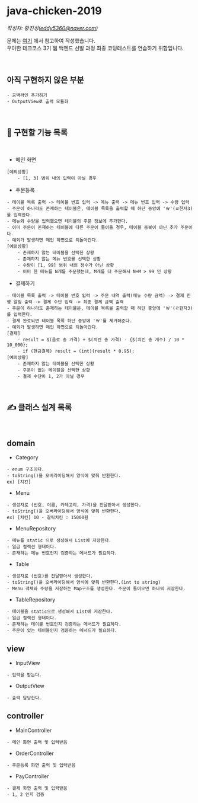 # java-chicken-2019

*작성자: 황진성(eddy5360@naver.com)*

문제는 [여기](https://velog.io/@kouz/우아한-테크코스-2기-오프라인-코딩테스트-리뷰-반성-3dk4pax3p7) 에서 참고하여 작성했습니다.   
우아한 테크코스 3기 웹 백엔드 선발 과정 최종 코딩테스트를 연습하기 위함입니다.

<br>

## 아직 구현하지 않은 부분
```
- 공백라인 추가하기
- OutputView로 출력 모듈화
```

<br>

## 📃 구현할 기능 목록

<br>

 * 메인 화면
```
[예외상황]
    - [1, 3] 범위 내의 입력이 아닐 경우
```

 * 주문등록
```
- 테이블 목록 출력 -> 테이블 번호 입력 -> 메뉴 출력 -> 메뉴 번호 입력 -> 수량 입력
- 주문이 하나라도 존재하는 테이블은, 테이블 목록을 출력할 때 하단 중앙에 '￦'(ㄹ한자3)를 입력한다.
- 메뉴와 수량을 입력했으면 테이블의 주문 정보에 추가한다.
- 이미 주문이 존재하는 테이블에 다른 주문이 들어올 경우, 테이블 중복이 아닌 추가 주문이다.
- 예외가 발생하면 메인 화면으로 되돌아간다.
[예외상황]
    - 존재하지 않는 테이블을 선택한 상황
    - 존재하지 않는 메뉴 번호를 선택한 상황
    - 수량이 [1, 99] 범위 내의 정수가 아닌 상황
    - 이미 한 메뉴를 N개를 주문했는데, M개를 더 주문해서 N+M > 99 인 상황
```

 * 결제하기
```
- 테이블 목록 출력 -> 테이블 번호 입력 -> 주문 내역 출력(메뉴 수량 금액) -> 결제 진행 알림 출력 -> 결제 수단 입력 -> 최종 결제 금액 출력
- 주문이 하나라도 존재하는 테이블은, 테이블 목록을 출력할 때 하단 중앙에 '￦'(ㄹ한자3)를 입력한다.
- 결제 완료되면 테이블 목록 하단 중앙에 '￦'를 제거해준다.
- 예외가 발생하면 메인 화면으로 되돌아간다.
[결제]
    - result = $(음료 총 가격) + $(치킨 총 가격) - {$(치킨 총 개수) / 10 * 10_000};
    - if (현금결제) result = (int)(result * 0.95);
[예외상황]
    - 존재하지 않는 테이블을 선택한 상황
    - 주문이 없는 테이블을 선택한 상황
    - 결제 수단이 1, 2가 아닐 경우
```

<br>

## ✍ 클래스 설계 목록

<br>

## domain

* Category
```
- enum 구조이다.
- toString()을 오버라이딩해서 양식에 맞춰 반환한다.
ex) [치킨]
```

* Menu
```
- 생성자로 (번호, 이름, 카테고리, 가격)을 전달받아서 생성한다.
- toString()을 오버라이딩해서 양식에 맞춰 반환한다.
ex) [치킨] 10 - 갈릭치킨 : 15000원
```

* MenuRepository
```
- 메뉴를 static 으로 생성해서 List에 저장한다.
- 일급 컬렉션 형태이다.
- 존재하는 메뉴 번호인지 검증하는 메서드가 필요하다.
```

* Table
```
- 생성자로 (번호)를 전달받아서 생성한다.
- toString()을 오버라이딩해서 양식에 맞춰 반환한다.(int to string)
- Menu 객체와 수량을 저장하는 Map구조를 생성한다. 주문이 들어오면 하나씩 저장한다.
```

* TableRepository
```
- 테이블을 static으로 생성해서 List에 저장한다.
- 일급 컬렉션 형태이다.
- 존재하는 테이블 번호인지 검증하는 메서드가 필요하다.
- 주문이 있는 테이블인지 검증하는 메서드가 필요하다.
```

## view

* InputView
```
- 입력을 받는다.
```

* OutputView
```
- 출력 담당한다.
```

## controller

* MainController
```
- 메인 화면 출력 및 입력받음
```

* OrderController
```
- 주문등록 화면 출력 및 입력받음
```

* PayController
```
- 결제 화면 출력 및 입력받음
- 1, 2 인지 검증
```
